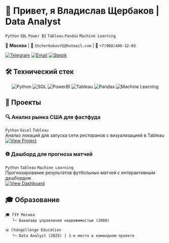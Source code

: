 # 👋 Привет, я Владислав Щербаков | Data Analyst

`Python` `SQL` `Power BI` `Tableau` `Pandas` `Machine Learning`

📍 **Москва** | 📧 `ShcherbakovVS@hotmail.com` | 📱 `+7(968)400-12-03`

[![Telegram](https://img.shields.io/badge/Telegram-@ShcherbakovVladislav-blue?style=flat&logo=telegram)](https://t.me/ShcherbakovVladislav)
[![Email](https://img.shields.io/badge/Email-ShcherbakovVS@hotmail.com-red?style=flat&logo=mail.ru)](mailto:ShcherbakovVS@hotmail.com)
[![Stepik](https://img.shields.io/badge/Stepik-Profile-green?style=flat&logo=bookstack)](https://stepik.org/users/YOUR_PROFILE)

## 🛠 Технический стек

<div align="center">
  
![Python](https://img.shields.io/badge/Python-Expert-3776AB?logo=python&logoColor=white)
![SQL](https://img.shields.io/badge/SQL-Advanced-4479A1?logo=postgresql&logoColor=white)
![PowerBI](https://img.shields.io/badge/Power_BI-Pro-FFB000?logo=powerbi&logoColor=white)
![Tableau](https://img.shields.io/badge/Tableau-Intermediate-E97627?logo=tableau&logoColor=white)
![Pandas](https://img.shields.io/badge/Pandas-Expert-150458?logo=pandas&logoColor=white)
![Machine Learning](https://img.shields.io/badge/ML-Intermediate-FF6F00?logo=scikitlearn&logoColor=white)

</div>

## 📌 Проекты

### 🔍 Анализ рынка США для фастфуда
`Python` `Excel` `Tableau`  
Анализ локаций для запуска сети ресторанов с визуализацией в Tableau  
[![View Project](https://img.shields.io/badge/View-Project-8A2BE2)](LINK_TO_PROJECT)

### ⚽ Дашборд для прогноза матчей
`Python` `Tableau` `Machine Learning`  
Прогнозирование результатов футбольных матчей с интерактивным дашбордом  
[![View Dashboard](https://img.shields.io/badge/View-Dashboard-32CD32)](LINK_TO_DASHBOARD)

## 🎓 Образование

```text
🎓 ГУУ Москва 
   └─ Бакалавр управления недвижимостью (2009)

📊 Changellenge Education 
   └─ Data Analyst (2025) | 1-е место в командном проекте

